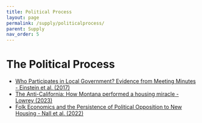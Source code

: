 ```yaml
---
title: Political Process
layout: page
permalink: /supply/politicalprocess/
parent: Supply
nav_order: 5
---
```


# **The Political Process**
<ul>
<li> <a href="https://sites.bu.edu/kleinstein/files/2017/09/EinsteinPalmerGlick_ZoningPartic.pdf">Who Participates in Local Government? Evidence from Meeting Minutes - Einstein et al. (2017)</a> </li>
<li> <a href="https://www.theatlantic.com/ideas/archive/2023/08/rural-montana-housing-crisis-supply/674950/">The Anti-California: How Montana performed a housing miracle - Lowrey (2023)</a> </li>
<li> <a href="https://papers.ssrn.com/sol3/papers.cfm?abstract_id=4266459" > Folk Economics and the Persistence of Political Opposition to New Housing - Nall et al. (2022)</a> </li>
</ul>
